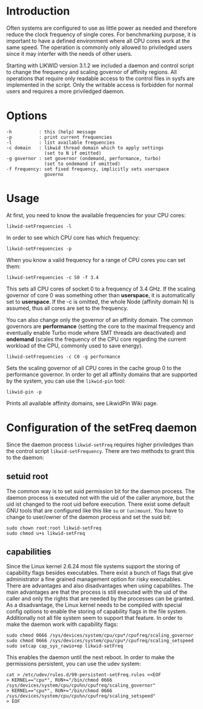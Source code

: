 

# Introduction #
Often systems are configured to use as little power as needed and therefore reduce the clock frequency of single cores. For benchmarking purpose, it is important to have a defined environment where all CPU cores work at the same speed. The operation is commonly only allowed to priviledged users since it may interfer with the needs of other users.

Starting with LIKWID version 3.1.2 we included a daemon and control script to change the frequency and scaling governor of affinity regions. All operations that require only readable access to the control files in sysfs are implemented in the script. Only the writable access is forbidden for normal users and requires a more priviledged daemon.


# Options #

```
-h          : this (help) message
-p          : print current frequencies
-l          : list available frequencies
-c domain   : likwid thread domain which to apply settings
              (set to N if omitted)
-g governor : set governor (ondemand, performance, turbo)
              (set to ondemand if omitted)
-f frequency: set fixed frequency, implicitly sets userspace
              governo
```

# Usage #

At first, you need to know the available frequencies for your CPU cores:
```
likwid-setFrequencies -l
```

In order to see which CPU core has which frequency:
```
likwid-setFrequencies -p
```

When you know a valid frequency for a range of CPU cores you can set them:
```
likwid-setFrequencies -c S0 -f 3.4
```
This sets all CPU cores of socket 0 to a frequency of 3.4 GHz. If the scaling governor of core 0 was something other than **userspace**, it is automatically set to **userspace**. If the -c is omitted, the whole Node (affinity domain N) is assumed, thus all cores are set to the frequency.

You can also change only the governor of an affinity domain. The common governors are **performance** (setting the core to the maximal frequency and eventually enable Turbo mode where SMT threads are deactivated) and **ondemand** (scales the frequency of the CPU core regarding the current workload of the CPU, commonly used to save energy).
```
likwid-setFrequencies -c C0 -g performance
```
Sets the scaling governor of all CPU cores in the cache group 0 to the performance governor. In order to get all affinity domains that are supported by the system, you can use the `likwid-pin` tool:
```
likwid-pin -p
```
Prints all available affinity domains, see LikwidPin Wiki page.

# Configuration of the setFreq daemon #

Since the daemon process `likwid-setFreq` requires higher priviledges than the control script `likwid-setFrequency`. There are two methods to grant this to the daemon:

## setuid root ##

The common way is to set suid permission bit for the daemon process. The daemon process is executed not with the uid of the caller anymore, but the uid ist changed to the root uid before execution. There exist some default GNU tools that are configured like this like `su` or `(un)mount`. You have to change to user/owner of the daemon process and set the suid bit:

```
sudo chown root:root likwid-setFreq
sudo chmod u+s likwid-setFreq
```

## capabilities ##

Since the Linux kernel 2.6.24 most file systems support the storing of capability flags besides executables. There exist a bunch of flags that give administrator a fine grained management option for risky executables. There are advantages and also disadvantages when using capabilites. The main advantages are that the process is still executed with the uid of the caller and only the rights that are needed by the processes can be granted. As a disadvantage, the Linux kernel needs to be compiled with special config options to enable the storing of capability flags in the file system. Additionally not all file system seem to support that feature. In order to make the daemon work with capability flags:

```
sudo chmod 0666 /sys/devices/system/cpu/cpu*/cpufreq/scaling_governor
sudo chmod 0666 /sys/devices/system/cpu/cpu*/cpufreq/scaling_setspeed
sudo setcap cap_sys_rawio+ep likwid-setFreq
```

This enables the daemon until the next reboot. In order to make the permissions persistent, you can use the udev system:

```
cat > /etc/udev/rules.d/99-persistent-setFreq.rules <<EOF
> KERNEL=="cpu*", RUN+="/bin/chmod 0666 /sys/devices/system/cpu/cpu%n/cpufreq/scaling_governor"
> KERNEL=="cpu*", RUN+="/bin/chmod 0666 /sys/devices/system/cpu/cpu%n/cpufreq/scaling_setspeed"
> EOF
```
